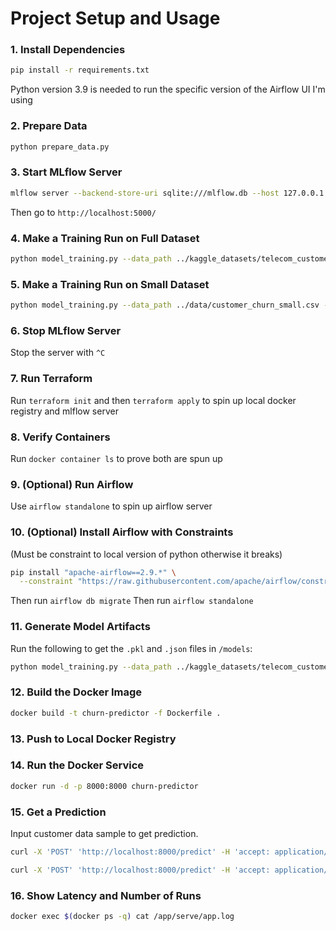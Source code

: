 # Project Setup and Usage

### 1. Install Dependencies
```bash
pip install -r requirements.txt
```
Python version 3.9 is needed to run the specific version of the Airflow UI I'm using

### 2. Prepare Data
```bash
python prepare_data.py
```

### 3. Start MLflow Server
```bash
mlflow server --backend-store-uri sqlite:///mlflow.db --host 127.0.0.1 --port 5000
```
Then go to `http://localhost:5000/`

### 4. Make a Training Run on Full Dataset
```bash
python model_training.py --data_path ../kaggle_datasets/telecom_customer_churn.csv --n_estimators 150 --max_depth 20
```

### 5. Make a Training Run on Small Dataset
```bash
python model_training.py --data_path ../data/customer_churn_small.csv --n_estimators 150 --max_depth 20
```

### 6. Stop MLflow Server
Stop the server with `^C`

### 7. Run Terraform
Run `terraform init` and then `terraform apply` to spin up local docker registry and mlflow server

### 8. Verify Containers
Run `docker container ls` to prove both are spun up

### 9. (Optional) Run Airflow
Use `airflow standalone` to spin up airflow server

### 10. (Optional) Install Airflow with Constraints
(Must be constraint to local version of python otherwise it breaks)
```bash
pip install "apache-airflow==2.9.*" \
  --constraint "https://raw.githubusercontent.com/apache/airflow/constraints-2.9.0/constraints-3.9.txt"
```
Then run `airflow db migrate`
Then run `airflow standalone`

### 11. Generate Model Artifacts
Run the following to get the `.pkl` and `.json` files in `/models`:
```bash
python model_training.py --data_path ../kaggle_datasets/telecom_customer_churn.csv --n_estimators 150 --max_depth 20 --model_output_path ../models/model.pkl
```

### 12. Build the Docker Image
```bash
docker build -t churn-predictor -f Dockerfile .
```

### 13. Push to Local Docker Registry

### 14. Run the Docker Service
```bash
docker run -d -p 8000:8000 churn-predictor
```

### 15. Get a Prediction
Input customer data sample to get prediction.
```bash
curl -X 'POST' 'http://localhost:8000/predict' -H 'accept: application/json' -H 'Content-Type: application/json' -d '{"Gender": "Female", "Paperless_Billing": "Yes", "Payment_Method": "Credit Card", "Avg_Monthly_GB_Download": 50, "Total_Long_Distance_Charges": 450}'

curl -X 'POST' 'http://localhost:8000/predict' -H 'accept: application/json' -H 'Content-Type: application/json' -d '{"City": "San Diego", "Zip_Code": 92101, "Latitude": 32.7157, "Longitude": -117.1611, "Tenure_in_Months": 24, "Contract": "One Year", "Internet_Service": "Yes", "Streaming_TV": "Yes", "Streaming_Music": "Yes", "Unlimited_Data": "Yes", "Payment_Method": "Bank Withdrawal", "Monthly_Charge": 85.00}'
```

### 16. Show Latency and Number of Runs
```bash
docker exec $(docker ps -q) cat /app/serve/app.log
```
